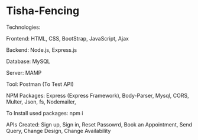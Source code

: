 # Tisha-Fencing
Technologies:

Frontend:   HTML, 
            CSS, 
            BootStrap, 
            JavaScript, 
            Ajax

Backend:    Node.js,
            Express.js

Database:   MySQL

Server:     MAMP

Tool:       Postman (To Test API)

NPM Packages: Express (Express Framework),
              Body-Parser,
              Mysql,
              CORS,
              Multer,
              Json,
              fs,
              Nodemailer,

To Install used packages: npm i

APIs Created: Sign up,
              Sign in,
              Reset Passowrd,
              Book an Appointment,
              Send Query,
              Change Design,
              Change Availability





